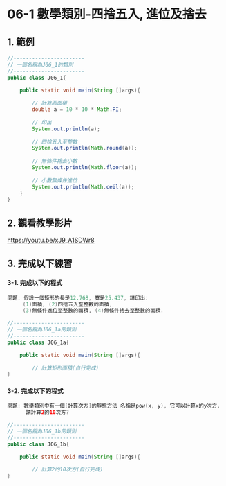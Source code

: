 # 06-1 數學類別-四捨五入, 進位及捨去

## 1. 範例
``` java
//-----------------------
// 一個名稱為J06_1的類別
//-----------------------
public class J06_1{

    public static void main(String []args){
        
        // 計算圓面積
        double a = 10 * 10 * Math.PI;        
        
        // 印出
        System.out.println(a);
        
        // 四捨五入至整數
        System.out.println(Math.round(a));
        
        // 無條件捨去小數
        System.out.println(Math.floor(a));
        
        // 小數無條件進位
        System.out.println(Math.ceil(a));
    }
}
``` 

## 2. 觀看教學影片
https://youtu.be/xJ9_A1SDWr8


## 3. 完成以下練習


#### 3-1. 完成以下的程式

``` java
問題: 假設一個矩形的長是12.768, 寬是25.437, 請印出:
     (1)面積, (2)四捨五入至整數的面積, 
     (3)無條件進位至整數的面積, (4)無條件捨去至整數的面積.
```

``` java
//-----------------------
// 一個名稱為J06_1a的類別
//-----------------------
public class J06_1a{

    public static void main(String []args){
        
        // 計算矩形面積(自行完成)
}
``` 


#### 3-2. 完成以下的程式

``` java
問題: 數學類別中有一個[計算次方]的靜態方法 名稱是pow(x, y), 它可以計算x的y次方.
      請計算2的10次方?
```

``` java
//-----------------------
// 一個名稱為J06_1b的類別
//-----------------------
public class J06_1b{

    public static void main(String []args){
        
        // 計算2的10次方(自行完成)
}
``` 
